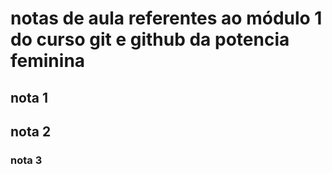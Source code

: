 # notas de aula referentes ao módulo 1 do curso git e github da potencia feminina

## nota 1

## nota 2
### nota 3


